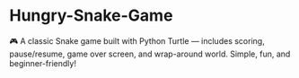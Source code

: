 # Hungry-Snake-Game
🎮 A classic Snake game built with Python Turtle — includes scoring, pause/resume, game over screen, and wrap-around world. Simple, fun, and beginner-friendly!
